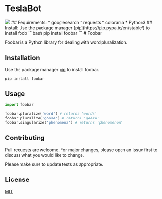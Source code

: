 # TeslaBot

<img src="https://i.ibb.co/0s17GtY/2021-04-13-11-00.png">
## Requirements:
  * googlesearch
  * requests
  * colorama
  * Python3
## Install:
Use the package manager [pip](https://pip.pypa.io/en/stable/) to install foob
```bash
pip install foobar
```
# Foobar

Foobar is a Python library for dealing with word pluralization.

## Installation

Use the package manager [pip](https://pip.pypa.io/en/stable/) to install foobar.

```bash
pip install foobar
```

## Usage

```python
import foobar

foobar.pluralize('word') # returns 'words'
foobar.pluralize('goose') # returns 'geese'
foobar.singularize('phenomena') # returns 'phenomenon'
```

## Contributing
Pull requests are welcome. For major changes, please open an issue first to discuss what you would like to change.

Please make sure to update tests as appropriate.

## License
[MIT](https://choosealicense.com/licenses/mit/)
